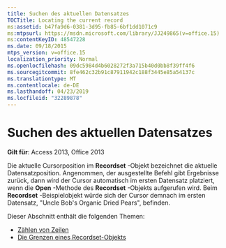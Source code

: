```yaml
---
title: Suchen des aktuellen Datensatzes
TOCTitle: Locating the current record
ms:assetid: b47fa9d6-0381-3d95-fb85-6bf1dd1071c9
ms:mtpsurl: https://msdn.microsoft.com/library/JJ249865(v=office.15)
ms:contentKeyID: 48547228
ms.date: 09/18/2015
mtps_version: v=office.15
localization_priority: Normal
ms.openlocfilehash: 09dc5984d4b6028272f3a715b40d0bb8f39ff4f6
ms.sourcegitcommit: 8fe462c32b91c87911942c188f3445e85a54137c
ms.translationtype: MT
ms.contentlocale: de-DE
ms.lasthandoff: 04/23/2019
ms.locfileid: "32289878"
---
```

# <a name="locating-the-current-record"></a>Suchen des aktuellen Datensatzes

**Gilt für**: Access 2013, Office 2013

Die aktuelle Cursorposition im **Recordset** -Objekt bezeichnet die aktuelle Datensatzposition. Angenommen, der ausgestellte Befehl gibt Ergebnisse zurück, dann wird der Cursor automatisch im ersten Datensatz platziert, wenn die **Open** -Methode des **Recordset** -Objekts aufgerufen wird. Beim **Recordset** -Beispielobjekt würde sich der Cursor demnach im ersten Datensatz, "Uncle Bob's Organic Dried Pears", befinden.

Dieser Abschnitt enthält die folgenden Themen:

- [Zählen von Zeilen](counting-rows.md)
- [Die Grenzen eines Recordset-Objekts](the-limits-of-a-recordset.md)
